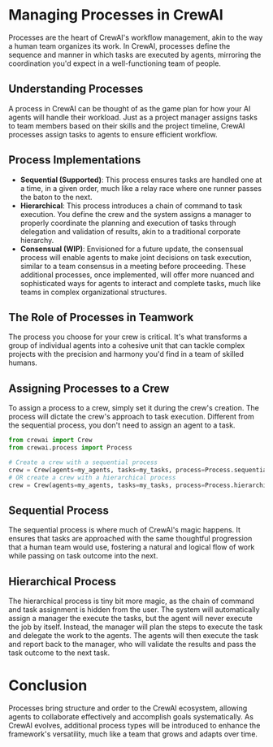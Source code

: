 # Managing Processes in CrewAI

Processes are the heart of CrewAI's workflow management, akin to the way a human team organizes its work. In CrewAI, processes define the sequence and manner in which tasks are executed by agents, mirroring the coordination you'd expect in a well-functioning team of people.

## Understanding Processes

A process in CrewAI can be thought of as the game plan for how your AI agents will handle their workload. Just as a project manager assigns tasks to team members based on their skills and the project timeline, CrewAI processes assign tasks to agents to ensure efficient workflow.

## Process Implementations

- **Sequential (Supported)**: This process ensures tasks are handled one at a time, in a given order, much like a relay race where one runner passes the baton to the next.
- **Hierarchical**: This process introduces a chain of command to task execution. You define the crew and the system assigns a manager to properly coordinate the planning and execution of tasks through delegation and validation of results, akin to a traditional corporate hierarchy.
- **Consensual (WIP)**: Envisioned for a future update, the consensual process will enable agents to make joint decisions on task execution, similar to a team consensus in a meeting before proceeding.
These additional processes, once implemented, will offer more nuanced and sophisticated ways for agents to interact and complete tasks, much like teams in complex organizational structures.

## The Role of Processes in Teamwork

The process you choose for your crew is critical. It's what transforms a group of individual agents into a cohesive unit that can tackle complex projects with the precision and harmony you'd find in a team of skilled humans.

## Assigning Processes to a Crew

To assign a process to a crew, simply set it during the crew's creation. The process will dictate the crew's approach to task execution. Different from the sequential process, you don't need to assign an agent to a task.

```python
from crewai import Crew
from crewai.process import Process

# Create a crew with a sequential process
crew = Crew(agents=my_agents, tasks=my_tasks, process=Process.sequential)
# OR create a crew with a hierarchical process
crew = Crew(agents=my_agents, tasks=my_tasks, process=Process.hierarchical)
```

## Sequential Process

The sequential process is where much of CrewAI's magic happens. It ensures that tasks are approached with the same thoughtful progression that a human team would use, fostering a natural and logical flow of work while passing on task outcome into the next.

## Hierarchical Process

The hierarchical process is tiny bit more magic, as the chain of command and task assignment is hidden from the user. The system will automatically assign a manager the execute the tasks, but the agent will never execute the job by itself. Instead, the manager will plan the steps to execute the task and delegate the work to the agents. The agents will then execute the task and report back to the manager, who will validate the results and pass the task outcome to the next task.

# Conclusion

Processes bring structure and order to the CrewAI ecosystem, allowing agents to collaborate effectively and accomplish goals systematically. As CrewAI evolves, additional process types will be introduced to enhance the framework's versatility, much like a team that grows and adapts over time.
